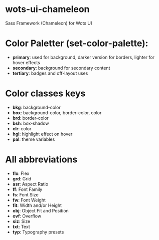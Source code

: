 # wots-ui-chameleon

Sass Framework (Chameleon) for Wots UI

# Color Paletter (set-color-palette):

-   **primary**: used for background, darker version for borders, lighter for hover effects
-   **secondary**: background for secondary content
-   **tertiary**: badges and off-layout uses

# Color classes keys

-   **bkg**: background-color
-   **box**: background-color, border-color, color
-   **brd**: border-color
-   **bsh**: box-shadow
-   **clr**: color
-   **hgl**: highlight effect on hover
-   **pal**: theme variables

# All abbreviations

-   **flx**: Flex
-   **grd**: Grid
-   **asr**: Aspect Ratio
-   **ff**: Font Family
-   **fs**: Font Size
-   **fw**: Font Weight
-   **fit**: Width and/or Height
-   **obj**: Object Fit and Position
-   **ovf**: Overflow
-   **siz**: Size
-   **txt**: Text
-   **typ**: Typography presets
